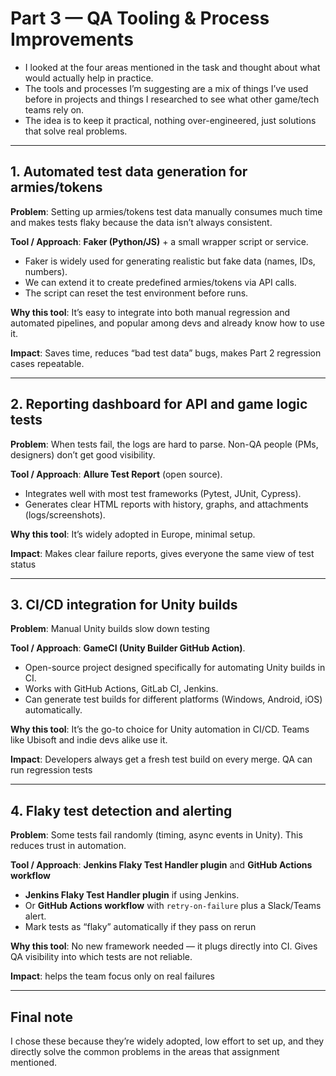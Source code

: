 # Part 3 — QA Tooling & Process Improvements

- I looked at the four areas mentioned in the task and thought about what would actually help in practice.  
- The tools and processes I’m suggesting are a mix of things I’ve used before in projects and things I researched to see what other game/tech teams rely on.  
- The idea is to keep it practical, nothing over-engineered, just solutions that solve real problems.

---

## 1. Automated test data generation for armies/tokens
**Problem**: Setting up armies/tokens test data manually consumes much time and makes tests flaky because the data isn’t always consistent.  

**Tool / Approach**: **Faker (Python/JS)** + a small wrapper script or service.  
- Faker is widely used for generating realistic but fake data (names, IDs, numbers).  
- We can extend it to create predefined armies/tokens via API calls.  
- The script can reset the test environment before runs.  

**Why this tool**: It’s easy to integrate into both manual regression and automated pipelines, and popular among devs and already know how to use it.  

**Impact**: Saves time, reduces “bad test data” bugs, makes Part 2 regression cases repeatable.

---

## 2. Reporting dashboard for API and game logic tests
**Problem**: When tests fail, the logs are hard to parse. Non-QA people (PMs, designers) don’t get good visibility.  

**Tool / Approach**: **Allure Test Report** (open source).  
- Integrates well with most test frameworks (Pytest, JUnit, Cypress).  
- Generates clear HTML reports with history, graphs, and attachments (logs/screenshots).  

**Why this tool**: It’s widely adopted in Europe, minimal setup.  

**Impact**: Makes clear failure reports, gives everyone the same view of test status

---

## 3. CI/CD integration for Unity builds
**Problem**: Manual Unity builds slow down testing

**Tool / Approach**: **GameCI (Unity Builder GitHub Action)**.  
- Open-source project designed specifically for automating Unity builds in CI.  
- Works with GitHub Actions, GitLab CI, Jenkins.  
- Can generate test builds for different platforms (Windows, Android, iOS) automatically.  

**Why this tool**: It’s the go-to choice for Unity automation in CI/CD. Teams like Ubisoft and indie devs alike use it.  

**Impact**: Developers always get a fresh test build on every merge. QA can run regression tests

---

## 4. Flaky test detection and alerting
**Problem**: Some tests fail randomly (timing, async events in Unity). This reduces trust in automation.  

**Tool / Approach**: **Jenkins Flaky Test Handler plugin** and **GitHub Actions workflow**
- **Jenkins Flaky Test Handler plugin** if using Jenkins.  
- Or **GitHub Actions workflow** with `retry-on-failure` plus a Slack/Teams alert.  
- Mark tests as “flaky” automatically if they pass on rerun

**Why this tool**: No new framework needed — it plugs directly into CI. Gives QA visibility into which tests are not reliable.  

**Impact**: helps the team focus only on real failures

---

## Final note
I chose these because they’re widely adopted, low effort to set up, and they directly solve the common problems in the areas that assignment mentioned.

